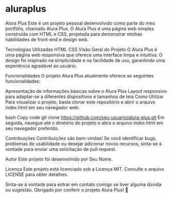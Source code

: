 # aluraplus

Alura Plus
Este é um projeto pessoal desenvolvido como parte do meu portfólio, chamado Alura Plus. O Alura Plus é uma página web simples construída com HTML e CSS, projetada para demonstrar minhas habilidades de front-end e design web.

Tecnologias Utilizadas
HTML
CSS
Visão Geral do Projeto
O Alura Plus é uma página web responsiva que oferece uma interface limpa e intuitiva. O design foi inspirado na simplicidade e na facilidade de uso, garantindo uma experiência agradável ao usuário.

Funcionalidades
O projeto Alura Plus atualmente oferece as seguintes funcionalidades:

Apresentação de informações básicas sobre o Alura Plus
Layout responsivo para adaptar-se a diferentes dispositivos e tamanhos de tela
Como Utilizar
Para visualizar o projeto, basta clonar este repositório e abrir o arquivo index.html em seu navegador web:

bash
Copy code
git clone https://github.com/seu-usuario/alura-plus.git
Em seguida, navegue até o diretório do projeto e abra o arquivo index.html em seu navegador preferido.

Contribuições
Contribuições são bem-vindas! Se você identificar bugs, problemas de usabilidade ou desejar adicionar novos recursos, sinta-se à vontade para enviar uma solicitação de pull request.

Autor
Este projeto foi desenvolvido por Seu Nome.

Licença
Este projeto está licenciado sob a Licença MIT. Consulte o arquivo LICENSE para obter detalhes.

Sinta-se à vontade para entrar em contato comigo se tiver alguma dúvida ou sugestão. Obrigado por conferir o projeto Alura Plus! 🚀




